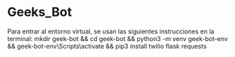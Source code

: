 # Geeks_Bot
Para entrar al entorno virtual, se usan las siguientes instrucciones en la terminal:
mkdir geek-bot && cd geek-bot && python3 -m venv geek-bot-env && geek-bot-env\Scripts\activate && pip3 install twilio flask requests
